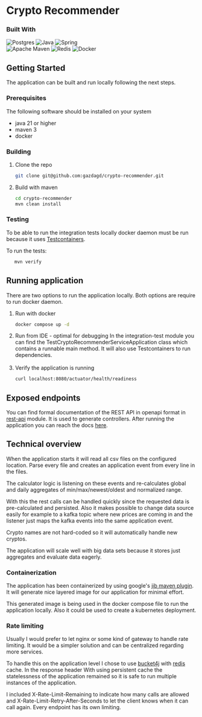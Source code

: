 # Crypto Recommender

### Built With
![Postgres][postgres-shield] ![Java][java-shield] ![Spring][spring-shield] <br>
![Apache Maven][maven-shield] ![Redis][redis-shield] ![Docker][docker-shield]

[postgres-shield]: https://img.shields.io/badge/postgres-%23316192.svg?style=for-the-badge&logo=postgresql&logoColor=white
[java-shield]: https://img.shields.io/badge/java-%23ED8B00.svg?style=for-the-badge&logo=openjdk&logoColor=white
[spring-shield]: https://img.shields.io/badge/spring-%236DB33F.svg?style=for-the-badge&logo=spring&logoColor=white
[maven-shield]: https://img.shields.io/badge/Apache%20Maven-C71A36?style=for-the-badge&logo=Apache%20Maven&logoColor=white
[redis-shield]: https://img.shields.io/badge/redis-%23DD0031.svg?style=for-the-badge&logo=redis&logoColor=white
[docker-shield]: https://img.shields.io/badge/docker-%230db7ed.svg?style=for-the-badge&logo=docker&logoColor=white

## Getting Started

The application can be built and run locally following the next steps.

### Prerequisites

The following software should be installed on your system
* java 21 or higher
* maven 3
* docker

### Building

1. Clone the repo
   ```sh
   git clone git@github.com:gazdagd/crypto-recommender.git
   ```
2. Build with maven
   ```sh
   cd crypto-recommender
   mvn clean install
   ```

### Testing
To be able to run the integration tests locally docker daemon must be run because it uses [Testcontainers](https://testcontainers.com/).

To run the tests:
```sh
   mvn verify
   ```

## Running application

There are two options to run the application locally. Both options are require to run docker daemon.

1. Run with docker
   ```sh
   docker compose up -d
   ```
2. Run from IDE - optimal for debugging
   In the integration-test module you can find the TestCryptoRecommenderServiceApplication class which contains a runnable main method. It will also use Testcontainers to run dependencies.
   <br><br>
3. Verify the application is running
   ```sh
   curl localhost:8080/actuator/health/readiness
   ```
## Exposed endpoints

You can find formal documentation of the REST API in openapi format in [rest-api](https://github.com/gazdagd/crypto-recommender/blob/master/rest-api/src/main/resources/openapi.yaml) module.
It is used to generate controllers. After running the application you can reach the docs [here](http://localhost:8080/swagger-ui/index.html#/).

## Technical overview

When the application starts it will read all csv files on the configured location. Parse every file and creates an application event
from every line in the files. 

The calculator logic is listening on these events and re-calculates global and daily aggregates of min/max/newest/oldest and normalized range.

With this the rest calls can be handled quickly since the requested data is pre-calculated and persisted. Also it makes possible to change data source easily 
for example to a kafka topic where new prices are coming in and the listener just maps the kafka events into the same application event. 

Crypto names are not hard-coded so it will automatically handle new cryptos.

The application will scale well with big data sets because it stores just aggregates and evaluate data eagerly.

### Containerization

The application has been containerized by using google's [jib maven plugin](https://github.com/GoogleContainerTools/jib/tree/master/jib-maven-plugin).
It will generate nice layered image for our application for minimal effort. 

This generated image is being used in the docker compose file to run the application locally. Also it could be used to create a kubernetes deployment.

### Rate limiting

Usually I would prefer to let nginx or some kind of gateway to handle rate limiting. It would be a simpler solution and can be centralized regarding more services.

To handle this on the application level I chose to use [bucket4j](https://github.com/bucket4j/bucket4j) with [redis](https://redis.io/) cache. In the response header
With using persistent cache the statelessness of the application remained so it is safe to run multiple instances of the application.

I included X-Rate-Limit-Remaining to indicate how many calls are allowed and X-Rate-Limit-Retry-After-Seconds
to let the client knows when it can call again. Every endpoint has its own limiting.

